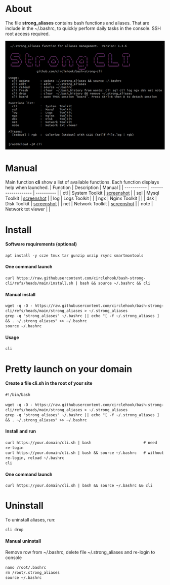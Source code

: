 # About 
The file **strong_aliases** contains bash functions and aliases. That are include in the ~/.bashrc, to quickly perform daily tasks in the console. SSH root access required.

![Main function CLI](./files/cli.png "Main function CLI")


# Manual
Main function **cli** show a list of available functions. Each function displays help when launched.
| Function    |  Description         | Manual   | 
| ----------- |  ------------------- | ----------   | 
|  ctl        |  System  Toolkit     |	[screenshot](./files/ctl.png)			|
|  sql        |  Mysql   Toolkit     |	[screenshot](./files/sql.png)			|
|  log        |  Logs    Toolkit     |				|
|  ngx        |  Nginx   Toolkit     |				|
|  dsk        |  Disk    Toolkit     |	[screenshot](./files/dsk.png)			|
|  net        |  Network Toolkit     |	[screenshot](./files/net.png)			|
|  note       |  Network txt viewer  |				|


# Install

#### Software requirements (optional)
```
apt install -y ccze tmux tar gunzip unzip rsync smartmontools
```

#### One command launch
```
curl https://raw.githubusercontent.com/circlehook/bash-strong-cli/refs/heads/main/install.sh | bash && source ~/.bashrc && cli
``` 
#### Manual install 
```
wget -q -O - https://raw.githubusercontent.com/circlehook/bash-strong-cli/refs/heads/main/strong_aliases > ~/.strong_aliases
grep -q "strong_aliases" ~/.bashrc || echo "[ -f ~/.strong_aliases ] && . ~/.strong_aliases" >> ~/.bashrc
source ~/.bashrc
```
#### Usage
```
cli
```

# Pretty launch on your domain

#### Create a file cli.sh in the root of your site
```
#!/bin/bash

wget -q -O - https://raw.githubusercontent.com/circlehook/bash-strong-cli/refs/heads/main/strong_aliases > ~/.strong_aliases
grep -q "strong_aliases" ~/.bashrc || echo "[ -f ~/.strong_aliases ] && . ~/.strong_aliases" >> ~/.bashrc
```
#### Install and run
```
curl https://your.domain/cli.sh | bash                       # need re-login
curl https://your.domain/cli.sh | bash && source ~/.bashrc   # without re-login, reload ~/.bashrc
cli 
```
#### One command launch
```
curl https://your.domain/cli.sh | bash && source ~/.bashrc && cli
```
# Uninstall
To uninstall aliases, run:
```
cli drop
```
#### Manual uninstall
Remove row from ~/.bashrc, delete file ~/.strong_aliases and re-login to console
```
nano /root/.bashrc
rm /root/.strong_aliases
source ~/.bashrc        
```